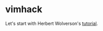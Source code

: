 # vimhack

Let's start with Herbert Wolverson's [tutorial](https://bfnightly.bracketproductions.com/rustbook/chapter_0.html).
